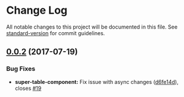 # Change Log

All notable changes to this project will be documented in this file. See [standard-version](https://github.com/conventional-changelog/standard-version) for commit guidelines.

<a name="0.0.2"></a>
## [0.0.2](https://github.com/andyperlitch/ngx-super-table/compare/v0.0.1...v0.0.2) (2017-07-19)


### Bug Fixes

* **super-table-component:** Fix issue with async changes ([d6fe14d](https://github.com/andyperlitch/ngx-super-table/commit/d6fe14d)), closes [#19](https://github.com/andyperlitch/ngx-super-table/issues/19)
